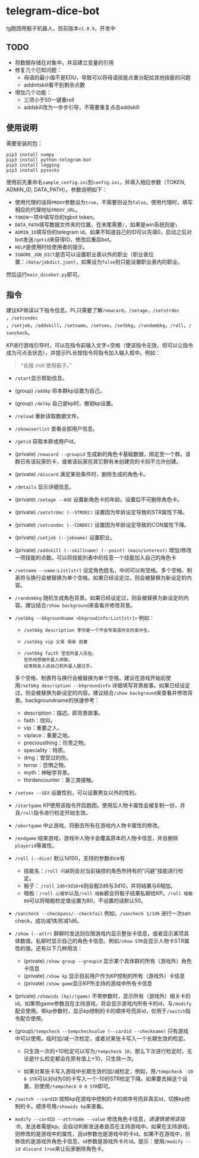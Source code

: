 # telegram-dice-bot
tg跑团用骰子机器人，目前版本`v1.0.9`，开发中

## TODO

* 将数据存储在对象中，并且建立变量的引用
* 修复几个已知问题：
    * 母语的最小值不是EDU，导致可以将母语技能点重分配给其他技能的问题
    * addintskill看不到剩余点数
* 增加几个功能：
    * 三项小于50一键重roll
    * addskill改为一步步引导，不需要重复点击addskill

## 使用说明

需要安装的包：

```
pip3 install numpy
pip3 install python-telegram-bot
pip3 install logging
pip3 install pysocks
```

使用前先重命名`sample_config.ini`到`config.ini`，并填入相应参数（TOKEN, ADMIN_ID, DATA_PATH）。参数说明如下：

* 使用代理的话将`PROXY`参数设为`true`，不需要则设为`false`。使用代理时，填写相应的代理地址`PROXY_URL`。
* `TOKEN`一项中填写你的tgbot token。
* `DATA_PATH`填写数据文件夹的位置，在末尾需要`/`，如果是win系统则是`\`
* `ADMIN_ID`填写你的telegram id。如果不知道自己的ID可以先填0，启动之后对bot发送`/getid`来获得ID，修改后重启bot。
* `HELP`是使用时给使用者的提示。
* `IGNORE_JOB_DICT`是否可以设置职业表以外的职业（职业表位置：`/data/jobdict.json`），如果设为`false`则只能设置职业表内的职业。

然后运行`main_dicebot.py`即可。

## 指令

建议KP熟读以下指令信息。PL只需要了解`/newcard`，`/setage`，`/setstrdec `，`/setcondec `，`/setjob`，`/addskill`，`/setname`，`/setsex`，`/setbkg`，`/randombkg`，`/roll`，`/sancheck`。

KP进行游戏引导时，可以在指令前输入文字+空格（使该指令无效，但可以让指令成为可点击状态），并提示PL长按指令将指令加入输入框中。例如：

>  “长按 /roll 使用骰子。”

* `/start`显示帮助信息。

* (group) `/addkp` 将本群kp设置为自己。

* (group) `/delkp` 自己是kp时，撤销kp设置。

* `/reload` 重新读取数据文件。

* `/showuserlist` 查看全部用户信息。

* `/getid` 获取本群或用户id。

* (private) `/newcard --groupid` 生成新的角色卡基础数据，绑定至一个群。该群已有该玩家的卡，或者该玩家在其它群有未创建完的卡则不允许创建。

* (private) `/discard` 满足某些条件时，删除生成的角色卡。

* `/details` 显示详细信息。

* (private) `/setage --AGE` 设置新角色卡的年龄。设置后不可删除角色卡。

* (private) `/setstrdec (--STRDEC)` 设置因为年龄设定导致的STR属性下降。

* (private) `/setcondec (--CONDEC)` 设置因为年龄设定导致的CON属性下降。

* (private) `/setjob (--jobname)` 设置职业。

* (private) `/addskill (--skillname) (--point) (main/interest)` 增加/修改一项技能的点数。可以将技能列表中的任意一个技能加入自己的角色卡

* `/setname --name:List[str]` 设定角色姓名，中间可以有空格。多个空格、制表符与换行会被替换为单个空格。如果已经设定过，则会被替换为新设定的内容。

* `/randombkg` 随机生成角色背景。如果已经设定过，则会被替换为新设定的内容。建议结合`/show background`来查看并修改背景。

* `/setbkg --bkgroundname <bkgroudinfo:List[str]>` 例如：

  * `/setbkg description 李华是一个不会写英语作文的高中生。` 

  * `/setbkg vip 父亲 母亲 前妻`

  * ```
    /setbkg faith 坚信外星人存在。
    狂热地想被外星人绑架。
    经常和友人说自己和外星人握过手。
    ```

  多个空格、制表符与换行会被替换为单个空格。建议在游戏开始前使用`/setbkg description --bkgroundinfo` 详细填写背景故事。如果已经设定过，则会被替换为新设定的内容。建议结合`/show background`来查看并修改背景。backgroundname的快速参考：

  * description：描述。即背景故事。
  * faith：信仰。
  * vip：重要之人。
  * viplace：重要之地。
  * preciousthing：珍贵之物。
  * speciality：特质。
  * dmg：曾受过的伤。
  * terror：恐惧之物。
  * myth：神秘学背景。
  * thirdencounter：第三类接触。

* `/setsex --SEX` 设置性别，可以设置男女以外的性别。

* `/startgame` KP使用该指令开启跑团。使用后人物卡属性会被复制一份，并且`/roll`指令进行检定开始生效。

* `/abortgame` 中止游戏，将删去所有在游戏内人物卡属性的修改。

* `/endgame` 结束游戏，游戏中人物卡会覆盖原本的人物卡信息，并且删除`playerid`等属性。

* `/roll (--dice)` 默认1d100，支持的参数dice有

  * 技能名：`/roll 闪避`则会对当前操控的角色所持有的“闪避”技能进行检定。
  * 骰子： `/roll 2d6+3d10+6`则会骰2d6与3d10，并将结果与6相加。
  * 暗骰：`/roll 心理学`以及`/roll 暗骰`都会将骰子结果私聊给KP。`/roll 暗骰80`可以将暗骰检定值设置为80，不设置的话默认50。

* `/sancheck --checkpass/--checkfail` 例如，`/sancheck 1/1d6` 进行一次san check，成功减1失败减1d6。

* `/show (--attr)` 群聊时发送则仅限游戏内显示整张卡信息，或者显示某项具体数值。私聊时显示自己的角色卡信息。例如`/show STR`会显示人物卡STR属性的值。还有以下几种用法：

  * (private) `/show group --groupid` 显示某个具体群的所有（游戏外）角色卡信息
  * (private) `/show kp` 显示目前用户作为KP控制的所有（游戏外）卡信息
  * (private) `/show game`显示KP所主持的游戏中所有卡信息

* (private) `/showids (kp)/(game)` 不带参数时，显示所有（游戏外）相关卡的id。如果带game参数且在主持游戏，将会显示游戏内所有卡的id，与`/modify`配合使用。带kp参数时，显示kp控制的卡的顺序号而非id，仅用于`/switch`指令配合使用。

* (group)`/tempcheck --tempcheckvalue (--cardid --checkname)` 只有游戏中可以使用。临时加/减一次检定，或者对某张卡写入一个长期生效的检定。

  * 只生效一次的+10检定可以写为`/tempcheck 10`，那么下次进行检定时，无论是什么检定都会在原有值上+10，只生效一次。

  * 如果对某张卡写入游戏中长期生效的加/减检定，例如，用`/tempcheck -10 0 STR`可以对id为0的卡写入一个-10的STR检定下降。如果要去掉这个设置，则使用`/tempcheck 0 0 STR`即可。

* `/switch --cardID`  按照kp在游戏中控制的卡的顺序号而非真实id，切换kp控制的卡。顺序号用`/showids kp`来查看。

* `modify --cardID --attrname --value` 修改角色卡信息，*请谨慎使用该指令*。发送者需是kp。会自动判断发送者是否在主持游戏中。如果在主持游戏，则修改的是游戏中的属性，且id参数也是游戏中的卡id。如果不在游戏中，则修改的是游戏外角色卡信息，id参数是游戏外卡片id。提示：使用`/modify --id discard true`来让玩家删除角色卡。